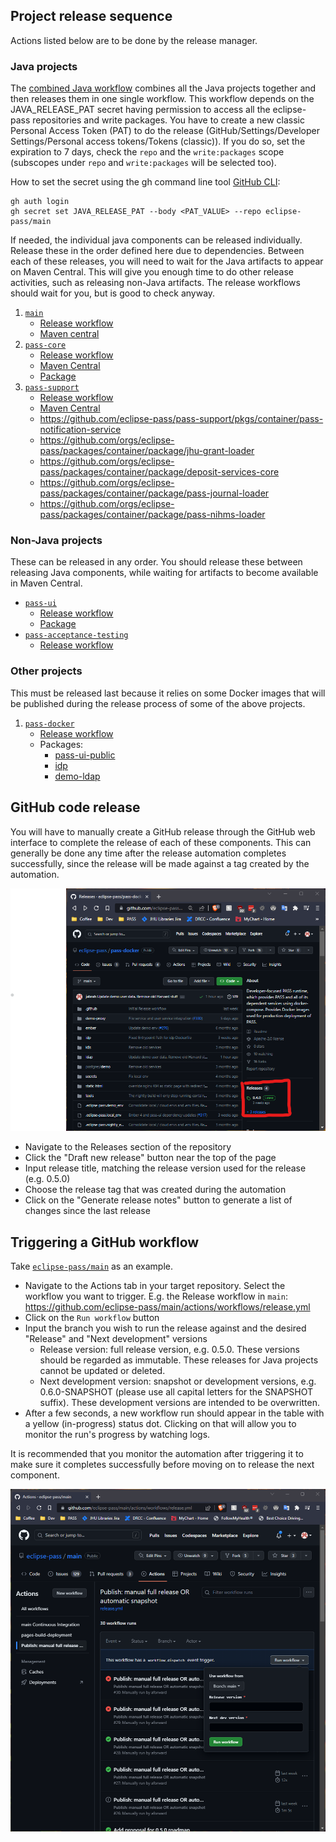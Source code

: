 ## Project release sequence

Actions listed below are to be done by the release manager.

### Java projects
The [combined Java workflow](https://github.com/eclipse-pass/main/actions/workflows/pass-java-release.yml) combines all the Java projects together and then releases them in one single workflow.
This workflow depends on the JAVA_RELEASE_PAT secret having permission to access all the eclipse-pass repositories and write packages.
You have to create a new classic Personal Access Token (PAT) to do the release (GitHub/Settings/Developer Settings/Personal access tokens/Tokens (classic)).
If you do so, set the expiration to 7 days, check the `repo` and the `write:packages` scope (subscopes under `repo`
and `write:packages` will be selected too).

How to set the secret using the gh command line tool [GitHub CLI](https://cli.github.com/):
```
gh auth login
gh secret set JAVA_RELEASE_PAT --body <PAT_VALUE> --repo eclipse-pass/main
```

If needed, the individual java components can be released individually. Release these in the order defined here due to 
dependencies. Between each of these releases, you will need to wait for the Java artifacts to appear on Maven Central. 
This will give you enough time to do other release activities, such as releasing non-Java artifacts. The release 
workflows should wait for you, but is good to check anyway.

1. [`main`](https://github.com/eclipse-pass/main)
   * [Release workflow](https://github.com/eclipse-pass/main/actions/workflows/release.yml)
   * [Maven central](https://central.sonatype.com/artifact/org.eclipse.pass/eclipse-pass-parent)
2. [`pass-core`](https://github.com/eclipse-pass/pass-core)
   * [Release workflow](https://github.com/eclipse-pass/pass-core/actions/workflows/release.yml)
   * [Maven Central](https://central.sonatype.com/artifact/org.eclipse.pass/pass-core-main/0.4.0)
   * [Package](https://github.com/eclipse-pass/pass-core/pkgs/container/pass-core-main)
3. [`pass-support`](https://github.com/eclipse-pass/pass-support)
   * [Release workflow](https://github.com/eclipse-pass/pass-support/actions/workflows/release.yml)
   * [Maven Central](https://central.sonatype.com/artifact/org.eclipse.pass/pass-support)
   * https://github.com/eclipse-pass/pass-support/pkgs/container/pass-notification-service
   * https://github.com/orgs/eclipse-pass/packages/container/package/jhu-grant-loader
   * https://github.com/orgs/eclipse-pass/packages/container/package/deposit-services-core
   * https://github.com/orgs/eclipse-pass/packages/container/package/pass-journal-loader
   * https://github.com/orgs/eclipse-pass/packages/container/package/pass-nihms-loader


### Non-Java projects
These can be released in any order. You should release these between releasing Java components, while waiting for artifacts to become available in Maven Central.

* [`pass-ui`](https://github.com/eclipse-pass/pass-ui)
  * [Release workflow](https://github.com/eclipse-pass/pass-ui/actions/workflows/release.yml)
  * [Package](https://github.com/eclipse-pass/pass-ui/pkgs/container/pass-ui)
* [`pass-acceptance-testing`](https://github.com/eclipse-pass/pass-acceptance-testing)
  * [Release workflow](https://github.com/eclipse-pass/pass-acceptance-testing/actions/workflows/release.yml)

### Other projects
This must be released last because it relies on some Docker images that will be published during the release process of some of the above projects.

1. [`pass-docker`](https://github.com/eclipse-pass/pass-docker)
   * [Release workflow](https://github.com/eclipse-pass/pass-docker/actions/workflows/release.yml)
   * Packages:
      * [pass-ui-public](https://github.com/orgs/eclipse-pass/packages/container/package/pass-ui-public)
      * [idp](https://github.com/orgs/eclipse-pass/packages/container/package/idp)
      * [demo-ldap](https://github.com/orgs/eclipse-pass/packages/container/package/demo-ldap)

## GitHub code release

You will have to manually create a GitHub release through the GitHub web interface to complete the release of each of these components. This can generally be done any time after the release automation completes successfully, since the release will be made against a tag created by the automation.

![Code release section](/docs/assets/github/releases/code-release-section.png)

* Navigate to the Releases section of the repository
* Click the "Draft new release" button near the top of the page
* Input release title, matching the release version used for the release (e.g. 0.5.0)
* Choose the release tag that was created during the automation
* Click on the "Generate release notes" button to generate a list of changes since the last release

## Triggering a GitHub workflow

Take [`eclipse-pass/main`](https://github.com/eclipse-pass/main) as an example.

* Navigate to the Actions tab in your target repository. Select the workflow you want to trigger. E.g. the Release workflow in `main`: https://github.com/eclipse-pass/main/actions/workflows/release.yml
* Click on the `Run workflow` button
* Input the branch you wish to run the release against and the desired "Release" and "Next development" versions
  * Release version: full release version, e.g. 0.5.0. These versions should be regarded as immutable. These releases for Java projects cannot be updated or deleted.
  * Next development version: snapshot or development versions, e.g. 0.6.0-SNAPSHOT (please use all capital letters for the SNAPSHOT suffix). These development versions are intended to be overwritten.
* After a few seconds, a new workflow run should appear in the table with a yellow (in-progress) status dot. Clicking on that will allow you to monitor the run's progress by watching logs.

It is recommended that you monitor the automation after triggering it to make sure it completes successfully before moving on to release the next component.

![Release page screenshot](/docs/assets/github/releases/main-release-page.png)
